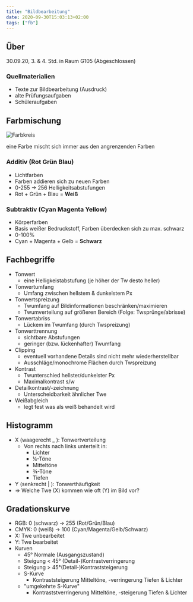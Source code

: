 ```yaml
---
title: "Bildbearbeitung"
date: 2020-09-30T15:03:13+02:00
tags: ["fb"]
---
```


## Über
30.09.20, 3. & 4. Std. in Raum G105 (Abgeschlossen)

### Quellmaterialien
- Texte zur Bildbearbeitung (Ausdruck)
- alte Prüfungsaufgaben
- Schüleraufgaben


## Farbmischung

![Farbkreis](/img/6-teiliger-farbkreis_black.svg)

eine Farbe mischt sich immer aus den angrenzenden Farben

### Additiv (**R**ot **G**rün **B**lau)
- Lichtfarben
- Farben addieren sich zu neuen Farben
- 0-255 -> 256 Helligkeitsabstufungen
- Rot  + Grün + Blau = **Weiß**

### Subtraktiv (**C**yan **M**agenta **Y**ellow)
- Körperfarben
- Basis weißer Bedruckstoff, Farben überdecken sich zu max. schwarz
- 0-100%
- Cyan + Magenta + Gelb = **Schwarz**


## Fachbegriffe
- Tonwert
  - eine Helligkeistabstufung (je höher der Tw desto heller)
- Tonwertumfang
    - Umfang zwischen hellstem & dunkelstem Px
- Tonwertspreizung
    - Twumfang auf Bildinformationen beschränken/maximieren
    - Twumverteilung auf größeren Bereich (Folge: Twsprünge/abrisse)
- Tonwertabriss
    - Lückem im Twumfang (durch Twspreizung)
- Tonwerttrennung
  - sichtbare Abstufungen
  - geringer (bzw. lückenhafter) Twumfang
- Clipping
   - eventuell vorhandene Details sind nicht mehr wiederherstellbar
   - Ausschläge/monochrome Flächen durch Twspreizung
- Kontrast
  - Twunterschied hellster/dunkelster Px
  - Maximalkontrast  s/w
- Detailkontrast/-zeichnung
  - Unterscheidbarkeit ähnlicher Twe
- Weißabgleich
  - legt fest was als weiß behandelt wird


## Histogramm
- X (waagerecht _ ): Tonwertverteilung
  - Von rechts nach links unterteilt in:
    - Lichter
    - ¼-Töne
    - Mitteltöne
    - ¾-Töne
    - Tiefen
- Y (senkrecht | ): Tonwerthäufigkeit
- => Welche Twe (X) kommen wie oft (Y) im Bild vor?


## Gradationskurve
- RGB: 0 (schwarz) -> 255 (Rot/Grün/Blau)
- CMYK: 0 (weiß) -> 100 (Cyan/Magenta/Gelb/Schwarz)
- X: Twe unbearbeitet
- Y: Twe bearbeitet
- Kurven
  - 45° Normale (Ausgangszustand)
  - Steigung < 45° (Detail-)Kontrastverringerung
  - Steigung \> 45°(Detail-)Kontraststeigerung
  - S-Kurve
    - Kontraststeigerung Mitteltöne, -verringerung Tiefen & Lichter
  - "umgekehrte S-Kurve"
    - Kontraststverringerung  Mitteltöne, -steigerung Tiefen & Lichter

